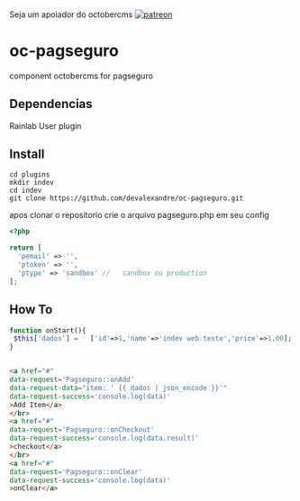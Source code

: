 ###
Seja um apoiador do octobercms
[![patreon](https://encrypted-tbn0.gstatic.com/images?q=tbn:ANd9GcSl-jfhjJPyaukslkx14sAUv7rJQHo4n26AXBuc4sjGMK6A-DWF)](https://www.patreon.com/bePatron?c=1683878&rid=2525719)
# oc-pagseguro
component octobercms for pagseguro

## Dependencias 

Rainlab User plugin

## Install

```
cd plugins
mkdir indev
cd indev 
git clone https://github.com/devalexandre/oc-pagseguro.git

```

apos clonar o repositorio crie o arquivo pagseguro.php em seu config

``` php
<?php

return [
  'pemail' => '',
  'ptoken' => '',
  'ptype' => 'sandbox' //   sandbox ou production
];

```

## How To

``` php 
function onStart(){
 $this['dados'] =   ['id'=>1,'name'=>'indev web teste','price'=>1.00]; 
}
```

``` html

<a href="#"
data-request='Pagseguro::onAdd' 
data-request-data="item: ' {{ dados | json_encode }}'"
data-request-success='console.log(data)'
>Add Item</a>
</br>
<a href="#"
data-request='Pagseguro::onCheckout'
data-request-success='console.log(data.result)'
>checkout</a>
</br>
<a href="#"
data-request='Pagseguro::onClear'
data-request-success='console.log(data)'
>onClear</a>

```
